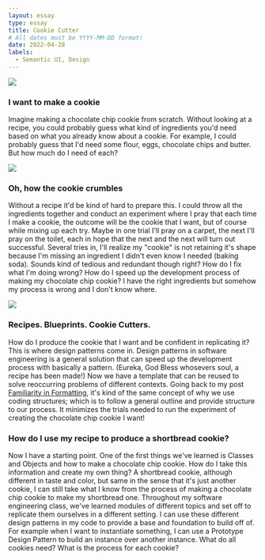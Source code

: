 ```yaml
---
layout: essay
type: essay
title: Cookie Cutter
# All dates must be YYYY-MM-DD format!
date: 2022-04-28
labels:
  - Semantic UI, Design
---
```


<img class="ui large image" src="https://us.123rf.com/450wm/irinamedvedeva/irinamedvedeva2001/irinamedvedeva200100024/140188819-woman-baking-baking-utensils-and-cooking-ingredients-for-tarts-cookies-dough-and-pastry-valentine-s-.jpg?ver=6">

### I want to make a cookie

Imagine making a chocolate chip cookie from scratch. Without looking at a recipe, you could probably guess what kind of ingredients you'd need based on what you already know about a cookie. For example, I could probably guess that I'd need some flour, eggs, chocolate chips and butter. But how much do I need of each? 


<img class="ui large image" src="https://c.tenor.com/gak3SqCGROIAAAAC/spongebob-think.gif">

### Oh, how the cookie crumbles

Without a recipe it'd be kind of hard to prepare this. I could throw all the ingredients together and conduct an experiment where I pray that each time I make a cookie, the outcome will be the cookie that I want, but of course while mixing up each try. Maybe in one trial I'll pray on a carpet, the next I'll pray on the toilet, each in hope that the next and the next will turn out successful. Several tries in, I'll realize my "cookie" is not retaining it's shape because I'm missing an ingredient I didn't even know I needed (baking soda). Sounds kind of tedious and redundant though right? How do I fix what I'm doing wrong? How do I speed up the development process of making my chocolate chip cookie? I have the right ingredients but somehow my process is wrong and I don't know where. 

<img class="ui large image" src="https://pbs.twimg.com/media/EufzQPCXcAQxDSX.jpg">

### Recipes. Blueprints. Cookie Cutters. 

How do I produce the cookie that I want and be confident in replicating it? This is where design patterns come in. Design patterns in software engineering is a general solution that can speed up the development process with basically a pattern. (Eureka, God Bless whosevers soul, a recipe has been made!) Now we have a template that can be reused to solve reoccurring problems of different contexts. Going back to my post [Familiarity in Formatting](https://larissa-tsai.github.io/essays/familiarity-in-formatting.html), it's kind of the same concept of why we use coding structures; which is to follow a general outline and provide structure to our process. It minimizes the trials needed to run the experiment of creating the chocolate chip cookie I want! 

### How do I use my recipe to produce a shortbread cookie?

Now I have a starting point. One of the first things we've learned is Classes and Objects and how to make a chocolate chip cookie. How do I take this information and create my own thing? A shortbread cookie, although different in taste and color, but same in the sense that it's just another cookie, I can still take what I know from the process of making a chocolate chip cookie to make my shortbread one. Throughout my software engineering class, we've learned modules of different topics and set off to replicate them ourselves in a different setting. I can use these different design patterns in my code to provide a base and foundation to build off of. For example when I want to instantiate something, I can use a Prototype Design Pattern to build an instance over another instance. What do all cookies need? What is the process for each cookie?





